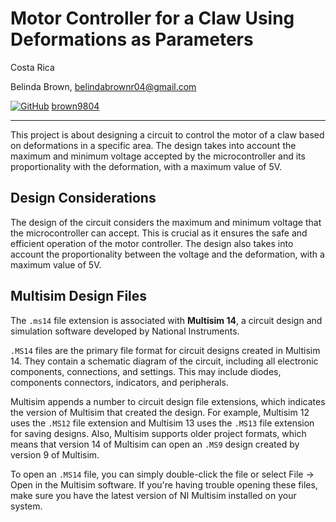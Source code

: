 # Motor Controller for a Claw Using Deformations as Parameters

Costa Rica

Belinda Brown, belindabrownr04@gmail.com

[![GitHub](https://img.shields.io/badge/--181717?logo=github&logoColor=ffffff)](https://github.com/)
[brown9804](https://github.com/brown9804)

----------

This project is about designing a circuit to control the motor of a claw based on deformations in a specific area. The design takes into account the maximum and minimum voltage accepted by the microcontroller and its proportionality with the deformation, with a maximum value of 5V.

## Design Considerations

The design of the circuit considers the maximum and minimum voltage that the microcontroller can accept. This is crucial as it ensures the safe and efficient operation of the motor controller. The design also takes into account the proportionality between the voltage and the deformation, with a maximum value of 5V.

## Multisim Design Files

The `.ms14` file extension is associated with **Multisim 14**, a circuit design and simulation software developed by National Instruments. 

`.MS14` files are the primary file format for circuit designs created in Multisim 14. They contain a schematic diagram of the circuit, including all electronic components, connections, and settings. This may include diodes, components connectors, indicators, and peripherals.

Multisim appends a number to circuit design file extensions, which indicates the version of Multisim that created the design. For example, Multisim 12 uses the `.MS12` file extension and Multisim 13 uses the `.MS13` file extension for saving designs. Also, Multisim supports older project formats, which means that version 14 of Multisim can open an `.MS9` design created by version 9 of Multisim.

To open an `.MS14` file, you can simply double-click the file or select File → Open in the Multisim software. If you're having trouble opening these files, make sure you have the latest version of NI Multisim installed on your system.

